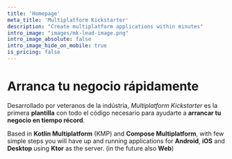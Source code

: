 ```yaml
---
title: 'Homepage'
meta_title: 'Multiplatform Kickstarter'
description: "Create multiplatform applications within minutes"
intro_image: "images/mk-lead-image.png"
intro_image_absolute: false
intro_image_hide_on_mobile: true
is_pricing: false
---
```


# Arranca tu negocio rápidamente

Desarrollado por veteranos de la indústria, *Multiplatform Kickstarter* es la primera **plantilla** con todo el código necesario para ayudarte a **arrancar tu negocio en tiempo récord**.

Based in **Kotlin Multiplatform** (KMP) and **Compose Multiplatform**, with few simple steps you will have up and running applications for **Android**, **iOS** and **Desktop** using **Ktor** as the server. (in the future also **Web**)

